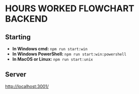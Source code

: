# HOURS WORKED FLOWCHART BACKEND

## Starting

- **In Windows cmd:** `npm run start:win`
- **In Windows PowerShell:** `npm run start:win:powershell`
- **In MacOS or Linux:** `npm run start:unix`

## Server

<http://localhost:3001/>
